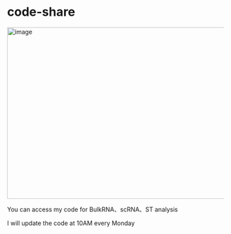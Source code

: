# code-share 
<img width="800" height="400" alt="image" src="https://github.com/user-attachments/assets/c5b69032-20c1-4714-9763-4bcf2bfa9e63" />


You can access my code for BulkRNA、scRNA、ST analysis

I will update the code at 10AM every Monday
